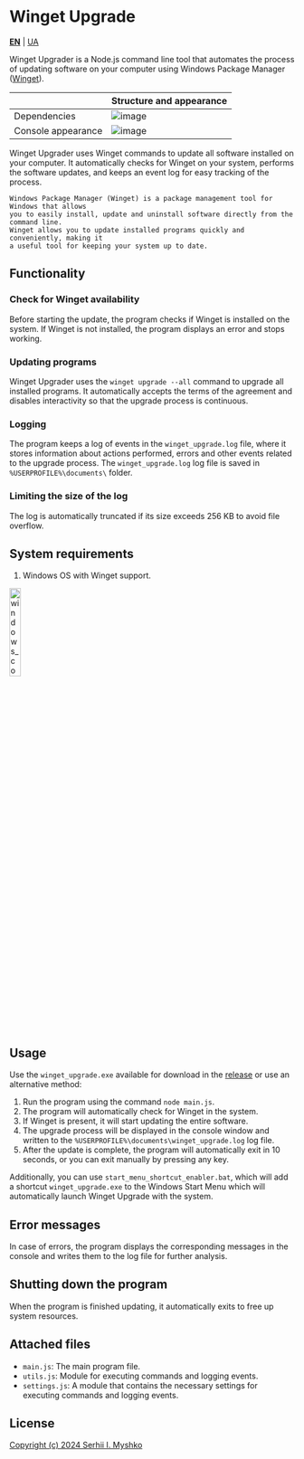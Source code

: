 # Winget Upgrade

**[EN](https://github.com/sergeiown/Winget_Upgrade/blob/main/readme.md)** | [UA](https://github.com/sergeiown/Winget_Upgrade/blob/main/readme_ua.md)

Winget Upgrader is a Node.js command line tool that automates the process of updating software on your computer using Windows Package Manager ([Winget](https://learn.microsoft.com/en-us/windows/package-manager/winget/)).

|  | Structure and appearance |
| --- | --- |
| Dependencies | ![image](https://github.com/sergeiown/Winget_Upgrade/assets/112722061/978c9947-0c51-4930-b8f3-0599bab2ef03) |
| Console appearance | ![image](https://github.com/sergeiown/Winget_Upgrade/assets/112722061/3620b5fe-daf2-4a8d-8fc9-2fcaf673c25b) |

Winget Upgrader uses Winget commands to update all software installed on your computer. It automatically checks for Winget on your system, performs the software updates, and keeps an event log for easy tracking of the process.

```
Windows Package Manager (Winget) is a package management tool for Windows that allows
you to easily install, update and uninstall software directly from the command line.
Winget allows you to update installed programs quickly and conveniently, making it
a useful tool for keeping your system up to date.
```

## Functionality

### Check for Winget availability
Before starting the update, the program checks if Winget is installed on the system. If Winget is not installed, the program displays an error and stops working.

### Updating programs
Winget Upgrader uses the `winget upgrade --all` command to upgrade all installed programs. It automatically accepts the terms of the agreement and disables interactivity so that the upgrade process is continuous.

### Logging
The program keeps a log of events in the `winget_upgrade.log` file, where it stores information about actions performed, errors and other events related to the upgrade process.
The `winget_upgrade.log` log file is saved in `%USERPROFILE%\documents\` folder.

### Limiting the size of the log
The log is automatically truncated if its size exceeds 256 KB to avoid file overflow.

## System requirements

1. Windows OS with Winget support.

<a href="https://en.wikipedia.org/wiki/List_of_Microsoft_Windows_versions">
    <img src="https://github.com/user-attachments/assets/db2b5487-b5bf-45d9-8948-48bb88162f17" alt="windows_compatibility" style="width:20%;"/>
</a>

## Usage

Use the `winget_upgrade.exe` available for download in the [release](https://github.com/sergeiown/Winget_Upgrade/releases) or use an alternative method:

1. Run the program using the command `node main.js`.
2. The program will automatically check for Winget in the system.
3. If Winget is present, it will start updating the entire software.
4. The upgrade process will be displayed in the console window and written to the `%USERPROFILE%\documents\winget_upgrade.log` log file.
5. After the update is complete, the program will automatically exit in 10 seconds, or you can exit manually by pressing any key.

Additionally, you can use `start_menu_shortcut_enabler.bat`, which will add a shortcut `winget_upgrade.exe` to the Windows Start Menu which will automatically launch Winget Upgrade with the system.

## Error messages

In case of errors, the program displays the corresponding messages in the console and writes them to the log file for further analysis.

## Shutting down the program

When the program is finished updating, it automatically exits to free up system resources.

## Attached files

- `main.js`: The main program file.
- `utils.js`: Module for executing commands and logging events.
- `settings.js`: A module that contains the necessary settings for executing commands and logging events.

## License

[Copyright (c) 2024 Serhii I. Myshko](https://github.com/sergeiown/Winget_Upgrade/blob/main/LICENSE)
